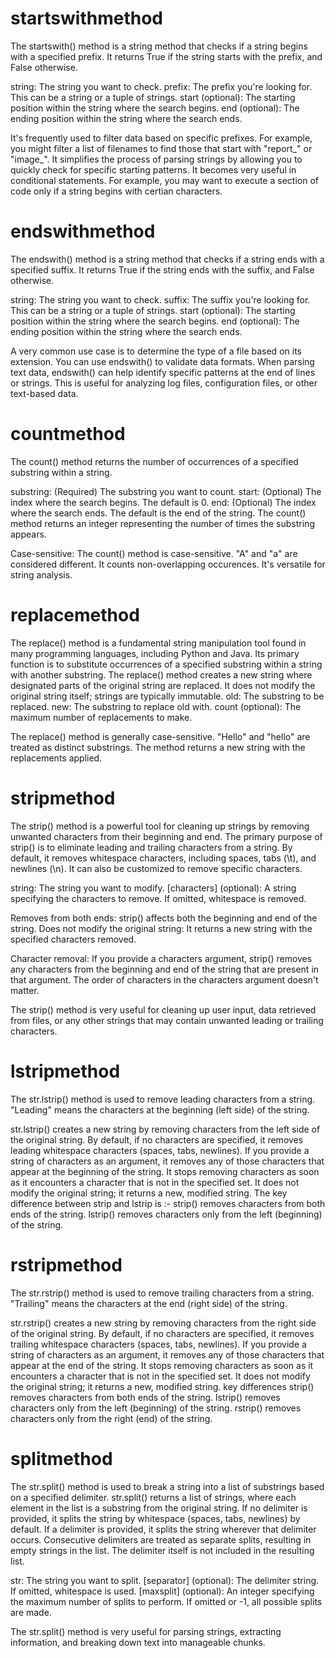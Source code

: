 # startswithmethod

The startswith() method is a string method that checks if a string begins with a specified prefix. It returns True if the string starts with the prefix, and False otherwise.

string: The string you want to check.
prefix: The prefix you're looking for. This can be a string or a tuple of strings.
start (optional): The starting position within the string where the search begins.
end (optional): The ending position within the string where the search ends.

It's frequently used to filter data based on specific prefixes. For example, you might filter a list of filenames to find those that start with "report_" or "image_".
It simplifies the process of parsing strings by allowing you to quickly check for specific starting patterns.
It becomes very useful in conditional statements. For example, you may want to execute a section of code only if a string begins with certian characters.

# endswithmethod

The endswith() method is a string method that checks if a string ends with a specified suffix. It returns True if the string ends with the suffix, and False otherwise.

string: The string you want to check.
suffix: The suffix you're looking for. This can be a string or a tuple of strings.
start (optional): The starting position within the string where the search begins.
end (optional): The ending position within the string where the search ends.

A very common use case is to determine the type of a file based on its extension.
You can use endswith() to validate data formats.
When parsing text data, endswith() can help identify specific patterns at the end of lines or strings. This is useful for analyzing log files, configuration files, or other text-based data.

# countmethod

The count() method returns the number of occurrences of a specified substring within a string.

substring: (Required) The substring you want to count.
start: (Optional) The index where the search begins. The default is 0.
end: (Optional) The index where the search ends. The default is the end of the string.
The count() method returns an integer representing the number of times the substring appears.

Case-sensitive: The count() method is case-sensitive. "A" and "a" are considered different.
It counts non-overlapping occurences.
It's versatile for string analysis.

# replacemethod

The replace() method is a fundamental string manipulation tool found in many programming languages, including Python and Java. Its primary function is to substitute occurrences of a specified substring within a string with another substring.
The replace() method creates a new string where designated parts of the original string are replaced.
It does not modify the original string itself; strings are typically immutable.
old: The substring to be replaced.
new: The substring to replace old with.
count (optional): The maximum number of replacements to make.

The replace() method is generally case-sensitive. "Hello" and "hello" are treated as distinct substrings.
The method returns a new string with the replacements applied.

# stripmethod

 The strip() method is a powerful tool for cleaning up strings by removing unwanted characters from their beginning and end.
 The primary purpose of strip() is to eliminate leading and trailing characters from a string.
By default, it removes whitespace characters, including spaces, tabs (\t), and newlines (\n).
It can also be customized to remove specific characters.

string: The string you want to modify.
[characters] (optional): A string specifying the characters to remove. If omitted, whitespace is removed.

Removes from both ends: strip() affects both the beginning and end of the string.
Does not modify the original string: It returns a new string with the specified characters removed.

Character removal: If you provide a characters argument, strip() removes any characters from the beginning and end of the string that are present in that argument. The order of characters in the characters argument doesn't matter.

The strip() method is very useful for cleaning up user input, data retrieved from files, or any other strings that may contain unwanted leading or trailing characters.

# lstripmethod

The str.lstrip() method is used to remove leading characters from a string. "Leading" means the characters at the beginning (left side) of the string.

str.lstrip() creates a new string by removing characters from the left side of the original string.
By default, if no characters are specified, it removes leading whitespace characters (spaces, tabs, newlines).
If you provide a string of characters as an argument, it removes any of those characters that appear at the beginning of the string.
It stops removing characters as soon as it encounters a character that is not in the specified set.
It does not modify the original string; it returns a new, modified string.
    The key difference between strip and lstrip is :-
strip() removes characters from both ends of the string.
lstrip() removes characters only from the left (beginning) of the string.

# rstripmethod

The str.rstrip() method is used to remove trailing characters from a string. "Trailing" means the characters at the end (right side) of the string.

str.rstrip() creates a new string by removing characters from the right side of the original string.
By default, if no characters are specified, it removes trailing whitespace characters (spaces, tabs, newlines).
If you provide a string of characters as an argument, it removes any of those characters that appear at the end of the string.
It stops removing characters as soon as it encounters a character that is not in the specified set.
It does not modify the original string; it returns a new, modified string.
        key differences 
strip() removes characters from both ends of the string.
lstrip() removes characters only from the left (beginning) of the string.
rstrip() removes characters only from the right (end) of the string.

# splitmethod

The str.split() method is used to break a string into a list of substrings based on a specified delimiter.
str.split() returns a list of strings, where each element in the list is a substring from the original string.
If no delimiter is provided, it splits the string by whitespace (spaces, tabs, newlines) by default.
If a delimiter is provided, it splits the string wherever that delimiter occurs.
Consecutive delimiters are treated as separate splits, resulting in empty strings in the list.
The delimiter itself is not included in the resulting list.

str: The string you want to split.
[separator] (optional): The delimiter string. If omitted, whitespace is used.
[maxsplit] (optional): An integer specifying the maximum number of splits to perform. If omitted or -1, all possible splits are made.

The str.split() method is very useful for parsing strings, extracting information, and breaking down text into manageable chunks.